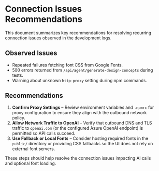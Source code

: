 # Connection Issues Recommendations

This document summarizes key recommendations for resolving recurring connection issues observed in the development logs.

## Observed Issues
- Repeated failures fetching font CSS from Google Fonts.
- 500 errors returned from `/api/agent/generate-design-concepts` during tests.
- Warning about unknown `http-proxy` setting during npm commands.

## Recommendations
1. **Confirm Proxy Settings** – Review environment variables and `.npmrc` for proxy configuration to ensure they align with the outbound network policy.
2. **Allow Network Traffic to OpenAI** – Verify that outbound DNS and TLS traffic to `openai.com` (or the configured Azure OpenAI endpoint) is permitted so API calls succeed.
3. **Use Fallback or Local Fonts** – Consider hosting required fonts in the `public/` directory or providing CSS fallbacks so the UI does not rely on external font servers.

These steps should help resolve the connection issues impacting AI calls and optional font loading.
